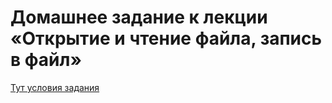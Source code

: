 # Домашнее задание к лекции «Открытие и чтение файла, запись в файл»

[Тут условия задания](https://github.com/netology-code/py-homeworks-basic/tree/master/7.files)
